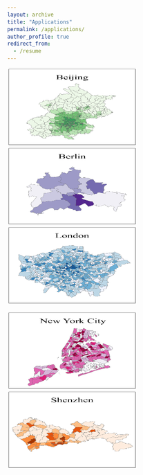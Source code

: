 ```yaml
---
layout: archive
title: "Applications"
permalink: /applications/
author_profile: true
redirect_from:
  - /resume
---
```



[<img src="/images/Beijing.jpg" width="300" height="180">](Beijing.html)[<img src="/images/Berlin.jpg" width="300" height="180">](Berlin.md)[<img src="/images/London.jpg" width="300" height="180">](London.md)

[<img src="/images/Newyorkcity.jpg" width="300" height="180">](NewYorkCity.md)[<img src="/images/Shenzhen.jpg" width="300" height="180">](Shenzhen.md)

